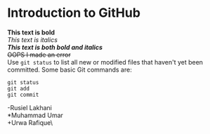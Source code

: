 # Introduction to GitHub
**This text is bold**\
*This text is italics*\
***This text is both bold and italics***\
~~OOPS I made an error~~ \
Use `git status` to list all new or modified files that haven't yet been committed.
Some basic Git commands are:
```
git status
git add
git commit
```
-Rusiel Lakhani\
*Muhammad Umar\
+Urwa Rafique\
